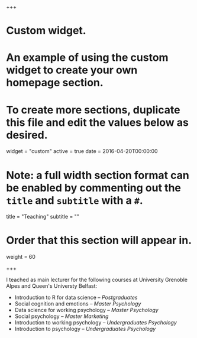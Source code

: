 +++
# Custom widget.
# An example of using the custom widget to create your own homepage section.
# To create more sections, duplicate this file and edit the values below as desired.
widget = "custom"
active = true
date = 2016-04-20T00:00:00

# Note: a full width section format can be enabled by commenting out the `title` and `subtitle` with a `#`.
title = "Teaching"
subtitle = ""

# Order that this section will appear in.
weight = 60

+++

I teached as main lecturer for the following courses at University Grenoble Alpes and Queen's Universty Belfast:

- Introduction to R for data science – *Postgraduates*
- Social cognition and emotions – *Master Psychology*
- Data science for working psychology – *Master Psychology*
- Social psychology – *Master Marketing*
- Introduction to working psychology – *Undergraduates Psychology*
- Introduction to psychology – *Undergraduates Psychology*
